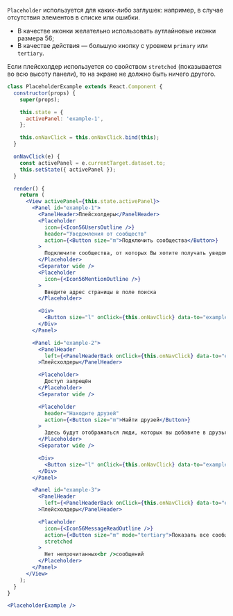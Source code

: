 `Placeholder` используется для каких-либо заглушек: например, в случае отсутствия элементов в списке или ошибки.

- В качестве иконки желательно использовать аутлайновые иконки размера 56;
- В качестве действия — большую кнопку с уровнем `primary` или `tertiary`.

Если плейсхолдер используется со свойством `stretched` (показывается во всю высоту панели), то на экране не должно быть ничего другого.

```jsx
class PlaceholderExample extends React.Component {
  constructor(props) {
    super(props);

    this.state = {
      activePanel: 'example-1',
    };

    this.onNavClick = this.onNavClick.bind(this);
  }

  onNavClick(e) {
    const activePanel = e.currentTarget.dataset.to;
    this.setState({ activePanel });
  }

  render() {
    return (
      <View activePanel={this.state.activePanel}>
        <Panel id="example-1">
          <PanelHeader>Плейсхолдеры</PanelHeader>
          <Placeholder
            icon={<Icon56UsersOutline />}
            header="Уведомления от сообществ"
            action={<Button size="m">Подключить сообщества</Button>}
          >
            Подключите сообщества, от которых Вы хотите получать уведомления
          </Placeholder>
          <Separator wide />
          <Placeholder
            icon={<Icon56MentionOutline />}
          >
            Введите адрес страницы в поле поиска
          </Placeholder>

          <Div>
            <Button size="l" onClick={this.onNavClick} data-to="example-2">Ещё примеры</Button>
          </Div>
        </Panel>

        <Panel id="example-2">
          <PanelHeader
            left={<PanelHeaderBack onClick={this.onNavClick} data-to="example-1" />}
          >Плейсхолдеры</PanelHeader>

          <Placeholder>
            Доступ запрещён
          </Placeholder>
          <Separator wide />

          <Placeholder
            header="Находите друзей"
            action={<Button size="m">Найти друзей</Button>}
          >
            Здесь будут отображаться люди, которых вы добавите в друзья
          </Placeholder>
          <Separator wide />

          <Div>
            <Button size="l" onClick={this.onNavClick} data-to="example-3">Полноэкранный плейсхолдер</Button>
          </Div>
        </Panel>

        <Panel id="example-3">
          <PanelHeader
            left={<PanelHeaderBack onClick={this.onNavClick} data-to="example-1" />}
          >Плейсхолдеры</PanelHeader>

          <Placeholder
            icon={<Icon56MessageReadOutline />}
            action={<Button size="m" mode="tertiary">Показать все сообщения</Button>}
            stretched
          >
            Нет непрочитанных<br />сообщений
          </Placeholder>
        </Panel>
      </View>
    );
  }
}

<PlaceholderExample />
```
